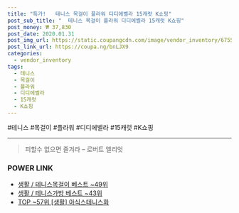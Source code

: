 ```yaml
--- 
title: "특가!   테니스 목걸이 플라워 디디에벨라 15캐럿 K쇼핑" 
post_sub_title: "  테니스 목걸이 플라워 디디에벨라 15캐럿 K쇼핑" 
post_money: ₩ 37,830 
post_date: 2020.01.31 
post_img_url: https://static.coupangcdn.com/image/vendor_inventory/6755/3038826348d9cfe69b9ee0a2734621dcddb0312b0fba5606d07a0f7d307a.jpg 
post_link_url: https://coupa.ng/bnLJX9 
categories: 
  - vendor_inventory 
tags: 
  - 테니스 
  - 목걸이 
  - 플라워 
  - 디디에벨라 
  - 15캐럿 
  - K쇼핑 
--- 
```

  #테니스 #목걸이 #플라워 #디디에벨라 #15캐럿 #K쇼핑 
<hr> 

> 피할수 없으면 즐겨라 – 로버트 엘리엇 


### POWER LINK

* <a href="https://blog.naver.com/santokki14/221790896952" target="_blank">생활 / 테니스목걸이 베스트 ~49위</a>
* <a href="https://blog.naver.com/santokki14/221784796612" target="_blank">생활 / 테니스가방 베스트 ~43위</a>
* <a href="https://blog.naver.com/an0733/221790905534" target="_blank"> TOP ~57위 [생활] 아식스테니스화</a>
